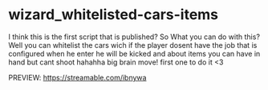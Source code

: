 # wizard_whitelisted-cars-items

I think this is the first script that is published? So What you can do with this? Well you can whitelist the cars wich if the player dosent have the job that is configured when he enter he will be kicked and about items you can have in hand but cant shoot hahahha big brain move! first one to do it <3

PREVIEW: https://streamable.com/ibnywa
